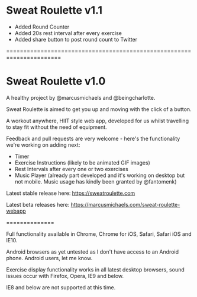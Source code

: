 # Sweat Roulette v1.1

- Added Round Counter
- Added 20s rest interval after every exercise
- Added share button to post round count to Twitter

======================================================================

# Sweat Roulette v1.0

A healthy project by @marcusmichaels and @beingcharlotte.

Sweat Roulette is aimed to get you up and moving with the click of a button.

A workout anywhere, HIIT style web app, developed for us whilst travelling to stay fit without the need of equipment.

Feedback and pull requests are very welcome - here's the functionality we're working on adding next:

- Timer
- Exercise Instructions (likely to be animated GIF images)
- Rest Intervals after every one or two exercises
- Music Player (already part developed and it's working on desktop but not mobile. Music usage has kindly been granted by @fantomenk)

Latest stable release here: https://sweatroulette.com

Latest beta releases here: https://marcusmichaels.com/sweat-roulette-webapp

==============

Full functionality available in Chrome, Chrome for iOS, Safari, Safari iOS and IE10.

Android browsers as yet untested as I don't have access to an Android phone. Android users, let me know.

Exercise display functionality works in all latest desktop browsers, sound issues occur with Firefox, Opera, IE9 and below.

IE8 and below are not supported at this time.
